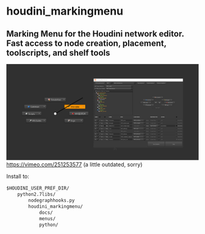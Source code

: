 # houdini_markingmenu
## Marking Menu for the Houdini network editor. Fast access to node creation, placement, toolscripts, and shelf tools

![Image of the Menu and Editor](https://github.com/dchow1992/houdini_markingmenu/blob/h18_compatibility/houdini_markingmenu/docs/mm_screenshot.jpg?raw=true)
https://vimeo.com/251253577 (a little outdated, sorry)

Install to:
```
$HOUDINI_USER_PREF_DIR/
    python2.7libs/
        nodegraphhooks.py
        houdini_markingmenu/
            docs/
            menus/
            python/        
```


